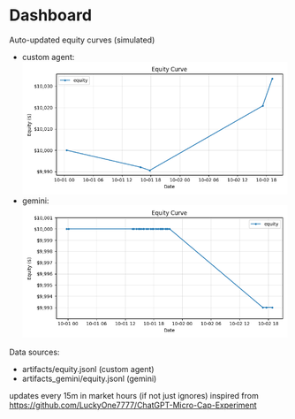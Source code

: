 # Dashboard

Auto-updated equity curves (simulated)

- custom agent: ![Equity Curve](artifacts/equity.png?v=b6d66ba)
- gemini: ![Equity Curve (Gemini)](artifacts_gemini/equity.png?v=b6d66ba)

Data sources:
- artifacts/equity.jsonl (custom agent)
- artifacts_gemini/equity.jsonl (gemini)

updates every 15m in market hours (if not just ignores)
inspired from https://github.com/LuckyOne7777/ChatGPT-Micro-Cap-Experiment